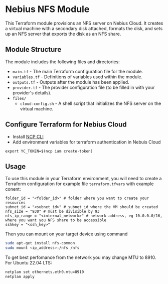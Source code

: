 # Nebius NFS Module

This Terraform module provisions an NFS server on Nebius Cloud. It creates a virtual machine with a secondary disk attached, formats the disk, and sets up an NFS server that exports the disk as an NFS share.

## Module Structure

The module includes the following files and directories:

- `main.tf` - The main Terraform configuration file for the module.
- `variables.tf` - Definitions of variables used within the module.
- `outputs.tf` - Outputs after the module has been applied.
- `provider.tf` - The provider configuration file (to be filled in with your provider's details).
- `files/`
  - `cloud-config.sh` - A shell script that initializes the NFS server on the virtual machine.


## Configure Terraform for Nebius Cloud

- Install [NCP CLI](https://nebius.ai/docs/cli/quickstart)
- Add environment variables for terraform authentication in Nebuis Cloud

```
export YC_TOKEN=$(ncp iam create-token)
```


## Usage


To use this module in your Terraform environment, you will need to create a Terraform configuration for example file `terraform.tfvars` with example conent:

```hcl
folder_id = "<folder_id>" # folder where you want to create your resources
subnet_id = "<subnet_id>" # subnet_id where the VM should be created
nfs_size = "930" # must be divisible by 93
nfs_ip_range = "<internal_network>" # network address, eg 10.0.0.0/16, where you want you NFS share to be accessible
sshkey = "<ssh_key>"
```

Then you can mount on your target device using command 
```bash
sudo apt-get install nfs-common
sudo mount <ip_address>:/nfs /nfs
```

To get best perfomance from the network you may change MTU to 8910. For Ubuntu 22.04 LTS:
```bash
netplan set ethernets.eth0.mtu=8910
netplan apply
```
